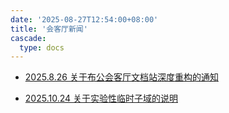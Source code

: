 ```yaml
---
date: '2025-08-27T12:54:00+08:00'
title: '会客厅新闻'
cascade:
  type: docs
---
```


* [2025.8.26 关于布公会客厅文档站深度重构的通知](./20250826)

* [2025.10.24 关于实验性临时子域的说明](./20251024)